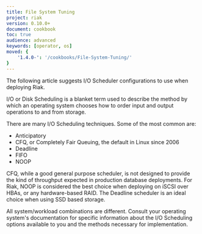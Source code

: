 ```yaml
---
title: File System Tuning
project: riak
version: 0.10.0+
document: cookbook
toc: true
audience: advanced
keywords: [operator, os]
moved: {
    '1.4.0-': '/cookbooks/File-System-Tuning/'
}
---
```


The following article suggests I/O Scheduler configurations to use when deploying Riak.

I/O or Disk Scheduling is a blanket term used to describe the method
by which an operating system chooses how to order input and output operations to and
from storage.

There are many I/O Scheduling techniques. Some of the most common are:

* Anticipatory
* CFQ, or Completely Fair Queuing, the default in Linux since 2006
* Deadline
* FIFO
* NOOP

CFQ, while a good general purpose scheduler, is not designed to provide the kind
of throughput expected in production database deployments. For Riak, NOOP is
considered the best choice when deploying on iSCSI over HBAs, or any hardware-based
RAID. The Deadline scheduler is an ideal choice when using SSD based storage.

All system/workload combinations are different. Consult your operating system's
documentation for specific information about the I/O Scheduling options available to you
and the methods necessary for implementation.
